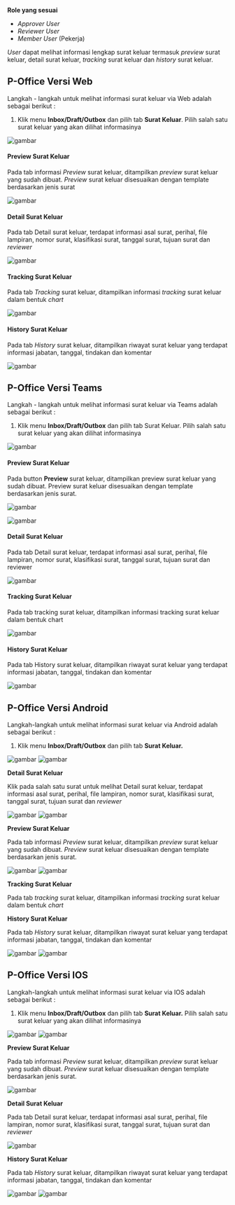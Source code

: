 **Role yang sesuai**

- *Approver User*
- *Reviewer User*
- *Member User* (Pekerja)

*User* dapat melihat informasi lengkap surat keluar termasuk *preview* surat keluar, detail surat keluar, *tracking* surat keluar dan *history* surat keluar.

## **P-Office Versi Web**

Langkah - langkah untuk melihat informasi surat keluar via Web adalah sebagai berikut :

1. Klik menu **Inbox/Draft/Outbox** dan pilih tab **Surat Keluar**. Pilih salah satu surat keluar yang akan dilihat informasinya

![gambar](SuratKeluar/SK_Web/SK30.png)

#### Preview Surat Keluar

Pada tab informasi *Preview* surat keluar, ditampilkan *preview* surat keluar yang sudah dibuat. *Preview* surat keluar disesuaikan dengan template berdasarkan jenis surat

![gambar](SuratKeluar/SK_Web/SK31.png)

#### Detail Surat Keluar

Pada tab Detail surat keluar, terdapat informasi asal surat, perihal, file lampiran, nomor surat, klasifikasi surat, tanggal surat, tujuan surat dan *reviewer*

![gambar](SuratKeluar/SK_Web/SK32.png)

#### Tracking Surat Keluar

Pada tab *Tracking* surat keluar, ditampilkan informasi *tracking* surat keluar dalam bentuk *chart*

![gambar](SuratKeluar/SK_Web/SK33.png)

#### History Surat Keluar

Pada tab *History* surat keluar, ditampilkan riwayat surat keluar yang terdapat informasi jabatan, tanggal, tindakan dan komentar

![gambar](SuratKeluar/SK_Web/SK34.png)

## **P-Office Versi Teams**

Langkah - langkah untuk melihat informasi surat keluar via Teams adalah sebagai berikut :

1. Klik menu **Inbox/Draft/Outbox** dan pilih tab Surat Keluar. Pilih salah satu surat keluar yang akan dilihat informasinya

![gambar](SuratKeluar/SK_Teams/SK31.png)

#### **Preview Surat Keluar**

Pada button **Preview** surat keluar, ditampilkan preview surat keluar yang sudah dibuat. Preview surat keluar disesuaikan dengan template berdasarkan jenis surat.
  
![gambar](SuratKeluar/SK_Teams/SK32.png)
  
![gambar](SuratKeluar/SK_Teams/SK33.png)

#### **Detail Surat Keluar**

Pada tab Detail surat keluar, terdapat informasi asal surat, perihal, file lampiran, nomor surat, klasifikasi surat, tanggal surat, tujuan surat dan reviewer
  
![gambar](SuratKeluar/SK_Teams/SK34.png)
  
#### **Tracking Surat Keluar**

Pada tab tracking surat keluar, ditampilkan informasi tracking surat keluar dalam bentuk chart
  
![gambar](SuratKeluar/SK_Teams/SK35.png)

#### **History Surat Keluar**

Pada tab History surat keluar, ditampilkan riwayat surat keluar yang terdapat informasi jabatan, tanggal, tindakan dan komentar
  
![gambar](SuratKeluar/SK_Teams/SK36.png)

## **P-Office Versi Android**

Langkah-langkah untuk melihat informasi surat keluar via Android adalah sebagai berikut :

1. 	Klik menu **Inbox/Draft/Outbox** dan pilih tab **Surat Keluar.**
   
![gambar](SuratKeluar/SK_Android/InfoSK/A01.jpg) ![gambar](SuratKeluar/SK_Android/InfoSK/A02.jpg)

**Detail Surat Keluar**

Klik pada salah satu surat untuk melihat Detail surat keluar, terdapat informasi asal surat, perihal, file lampiran, nomor surat, klasifikasi surat, tanggal surat, tujuan surat dan _reviewer_

![gambar](SuratKeluar/SK_Android/InfoSK/D01.jpg) ![gambar](SuratKeluar/SK_Android/InfoSK/D02.jpg)

**Preview Surat Keluar**

Pada tab informasi _Preview_ surat keluar, ditampilkan _preview_ surat keluar yang sudah dibuat. _Preview_ surat keluar disesuaikan dengan template berdasarkan jenis surat.

![gambar](SuratKeluar/SK_Android/InfoSK/P01.jpg) ![gambar](SuratKeluar/SK_Android/InfoSK/P02.jpg)

**Tracking Surat Keluar**

Pada tab _tracking_ surat keluar, ditampilkan informasi _tracking_ surat keluar dalam bentuk _chart_

**History Surat Keluar**

Pada tab _History_ surat keluar, ditampilkan riwayat surat keluar yang terdapat informasi jabatan, tanggal, tindakan dan komentar

![gambar](SuratKeluar/SK_Android/InfoSK/H01.jpg) ![gambar](SuratKeluar/SK_Android/InfoSK/H02.jpg)

## **P-Office Versi IOS**

Langkah-langkah untuk melihat informasi surat keluar via IOS adalah sebagai berikut :

1.	Klik menu **Inbox/Draft/Outbox** dan pilih tab **Surat Keluar.** Pilih salah satu surat keluar yang akan dilihat informasinya

![gambar](SuratKeluar/SK_IOS/SK-27.png) ![gambar](SuratKeluar/SK_IOS/SK-28.png)

**Preview Surat Keluar**

Pada tab informasi _Preview_ surat keluar, ditampilkan _preview_ surat keluar yang sudah dibuat. _Preview_ surat keluar disesuaikan dengan template berdasarkan jenis surat.

![gambar](SuratKeluar/SK_IOS/SK-29.png)

**Detail Surat Keluar**

Pada tab Detail surat keluar, terdapat informasi asal surat, perihal, file lampiran, nomor surat, klasifikasi surat, tanggal surat, tujuan surat dan _reviewer_

![gambar](SuratKeluar/SK_IOS/SK-30.png)

**History Surat Keluar**

Pada tab _History_ surat keluar, ditampilkan riwayat surat keluar yang terdapat informasi jabatan, tanggal, tindakan dan komentar

![gambar](SuratKeluar/SK_IOS/SK-32.png) ![gambar](SuratKeluar/SK_IOS/SK-33.png)
